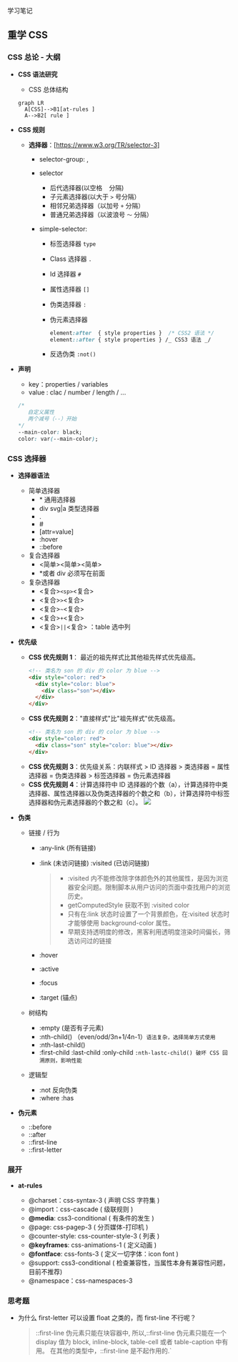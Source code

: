学习笔记

## 重学 CSS

### CSS 总论 - 大纲

- **CSS 语法研究**
  - CSS 总体结构
  ```mermaid
  graph LR
    A[CSS]-->B1[at-rules ]
    A-->B2[ rule ]
  ```
- **CSS 规则**

  - **选择器**：[https://www.w3.org/TR/selector-3]

    - selector-group: ,
    - selector
      - 后代选择器(以空格 ` ` 分隔)
      - 子元素选择器(以大于 `>` 号分隔）
      - 相邻兄弟选择器（以加号 `+` 分隔）
      - 普通兄弟选择器（以波浪号 `～` 分隔）
    - simple-selector:

      - 标签选择器 `type`
      - Class 选择器 `.`
      - Id 选择器 `#`
      - 属性选择器 `[]`
      - 伪类选择器 `:`
      - 伪元素选择器

        ```css
        element:after  { style properties }  /* CSS2 语法 */
        element::after { style properties } /_ CSS3 语法 _/
        ```

      - 反选伪类 `:not()`

- **声明**
  - key：properties / variables
  - value : clac / number / length / ...
  ```css
  /* 
     自定义属性 
     两个减号（--）开始
  */
  --main-color: black;
  color: var(--main-color);
  ```

### CSS 选择器

- **选择器语法**
  - 简单选择器
    - \* 通用选择器
    - div svg|a 类型选择器
    - .
    - \#
    - [attr=value]
    - :hover
    - ::before
  - 复合选择器
    - <简单><简单><简单>
    - \*或者 div 必须写在前面
  - 复杂选择器
    - <复合>`<sp>`<复合>
    - <复合>`>`<复合>
    - <复合>`~`<复合>
    - <复合>`+`<复合>
    - <复合>`||`<复合> ：table 选中列
- **优先级**
  - **CSS 优先规则 1**： 最近的祖先样式比其他祖先样式优先级高。
    ```html
    <!-- 类名为 son 的 div 的 color 为 blue -->
    <div style="color: red">
      <div style="color: blue">
        <div class="son"></div>
      </div>
    </div>
    ```
  - **CSS 优先规则 2**："直接样式"比"祖先样式"优先级高。
    ```html
    <!-- 类名为 son 的 div 的 color 为 blue -->
    <div style="color: red">
      <div class="son" style="color: blue"></div>
    </div>
    ```
  - **CSS 优先规则 3**：优先级关系：内联样式 > ID 选择器 > 类选择器 = 属性选择器 = 伪类选择器 > 标签选择器 = 伪元素选择器
  - **CSS 优先规则 4**：计算选择符中 ID 选择器的个数（a），计算选择符中类选择器、属性选择器以及伪类选择器的个数之和（b），计算选择符中标签选择器和伪元素选择器的个数之和（c）。
    ![](https://pic2.zhimg.com/80/v2-02cbe93cc05be85d62f52c606ec052f5_1440w.jpg)
- **伪类**

  - 链接 / 行为

    - :any-link (所有链接)
    - :link (未访问链接) :visited (已访问链接)

      > - :visited 内不能修改除字体颜色外的其他属性，是因为浏览器安全问题。限制脚本从用户访问的页面中查找用户的浏览历史。
      > - getComputedStyle 获取不到 :visited color
      > - 只有在:link 状态时设置了一个背景颜色，在:visited 状态时才能够使用 background-color 属性。
      > - 早期支持透明度的修改，黑客利用透明度渲染时间偏长，筛选访问过的链接

    - :hover
    - :active
    - :focus
    - :target (锚点)

  - 树结构
    - :empty (是否有子元素)
    - :nth-child() （even/odd/3n+1/4n-1）`语法复杂，选择简单方式使用`
    - :nth-last-child()
    - :first-child :last-child :only-child
      `:nth-lastc-child() 破坏 CSS 回溯原则，影响性能`
  - 逻辑型
    - :not 反向伪类
    - :where :has

- **伪元素**
  - ::before
  - ::after
  - ::first-line
  - ::first-letter

### 展开

- **at-rules**

  - @charset：css-syntax-3 ( 声明 CSS 字符集 )
  - @import：css-cascade ( 级联规则 )
  - **@media**: css3-conditional ( 有条件的发生 )
  - @page: css-pagep-3 ( 分页媒体-打印机 )
  - @counter-style: css-counter-style-3 ( 列表 )
  - **@keyframes**: css-animations-1 ( 定义动画 )
  - **@fontface**: css-fonts-3 ( 定义一切字体：icon font )
  - @support: css3-conditional ( 检查兼容性，当属性本身有兼容性问题，目前不推荐)
  - @namespace：css-namespaces-3

### 思考题

- 为什么 first-letter 可以设置 float 之类的，而 first-line 不行呢？
  > ::first-line 伪元素只能在块容器中, 所以,::first-line 伪元素只能在一个 display 值为 block, inline-block, table-cell 或者 table-caption 中有用。 在其他的类型中，::first-line 是不起作用的.`

